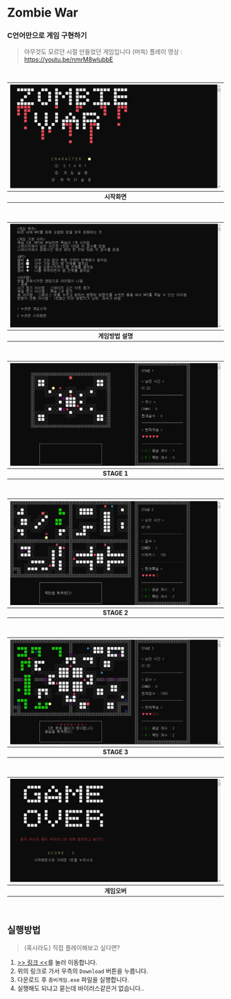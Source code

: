 # Zombie War

### C언어만으로 게임 구현하기

> 아무것도 모르던 시절 만들었던 게임입니다 (머쓱)
> 플레이 영상 : https://youtu.be/nmrM8wlubbE

<br>

|<img src= "/img/1.png">|
|:--:|
|**시작화면**|
<br>

|<img src= "/img/2.png">|
|:--:|
|**게임방법 설명**|
<br>

|<img src= "/img/3.png">|
|:--:|
|**STAGE 1**|
<br>

|<img src= "/img/4.png">|
|:--:|
|**STAGE 2**|
<br>

|<img src= "/img/5.png">|
|:--:|
|**STAGE 3**|
<br>

|<img src= "/img/6.png">|
|:--:|
|**게임오버**|
<br>


## 실행방법
> (혹시라도) 직접 플레이해보고 싶다면?
1. [>> 링크 <<](/좀비게임.exe)를 눌러 이동합니다.
2. 위의 링크로 가서 우측의 `Download` 버튼을 누릅니다.
3. 다운로드 후 `좀비게임.exe` 파일을 실행합니다.
4. 실행해도 되냐고 묻는데 바이러스같은거 없습니다..
